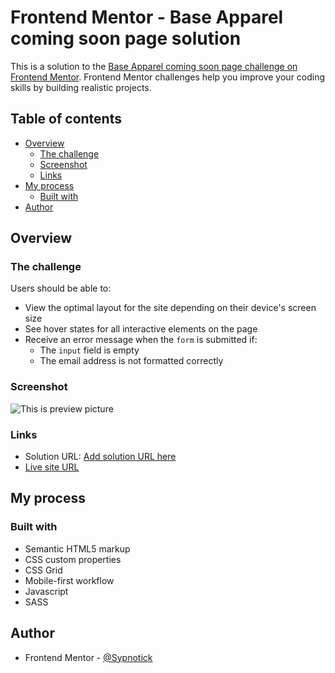 # Frontend Mentor - Base Apparel coming soon page solution

This is a solution to the [Base Apparel coming soon page challenge on Frontend Mentor](https://www.frontendmentor.io/challenges/base-apparel-coming-soon-page-5d46b47f8db8a7063f9331a0). Frontend Mentor challenges help you improve your coding skills by building realistic projects. 

## Table of contents

- [Overview](#overview)
  - [The challenge](#the-challenge)
  - [Screenshot](#screenshot)
  - [Links](#links)
- [My process](#my-process)
  - [Built with](#built-with)
- [Author](#author)


## Overview

### The challenge

Users should be able to:

- View the optimal layout for the site depending on their device's screen size
- See hover states for all interactive elements on the page
- Receive an error message when the `form` is submitted if:
  - The `input` field is empty
  - The email address is not formatted correctly

### Screenshot

![This is preview picture](https://github.com/Sypnotick/coming-soon/blob/main/images/desktop-preview.png)

### Links

- Solution URL: [Add solution URL here](https://your-solution-url.com)
- [Live site URL](https://sypnotick.github.io/coming-soon/?email=a#)

## My process

### Built with

- Semantic HTML5 markup
- CSS custom properties
- CSS Grid
- Mobile-first workflow
- Javascript
- SASS


## Author

- Frontend Mentor - [@Sypnotick](https://www.frontendmentor.io/profile/Sypnotick)

